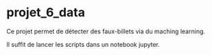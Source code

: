 # projet_6_data

Ce projet permet de détecter des faux-billets via du maching learning.

Il suffit de lancer les scripts dans un notebook jupyter.
